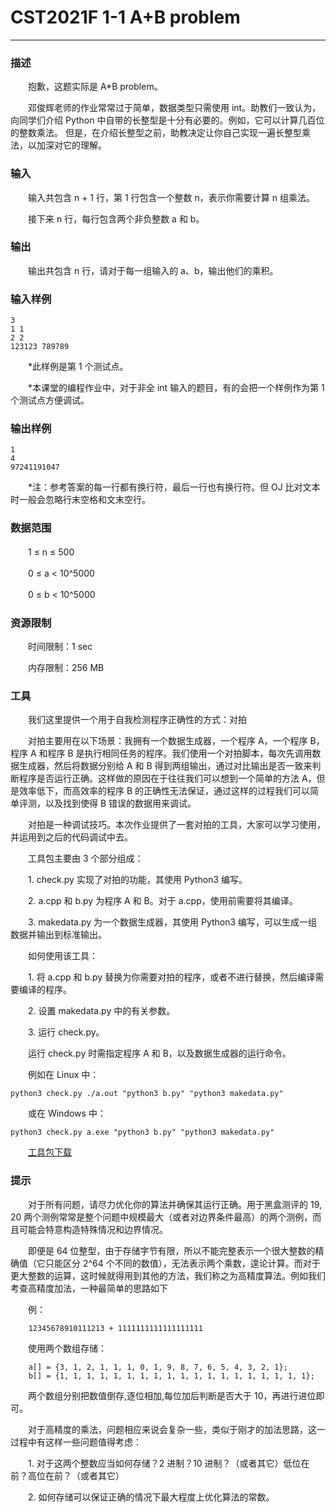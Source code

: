 # CST2021F 1-1 A+B problem

------

### **描述**

　　抱歉，这题实际是 A*B problem。

　　邓俊辉老师的作业常常过于简单，数据类型只需使用 int。助教们一致认为，向同学们介绍 Python 中自带的长整型是十分有必要的。例如，它可以计算几百位的整数乘法。 但是，在介绍长整型之前，助教决定让你自己实现一遍长整型乘法，以加深对它的理解。

### **输入**

　　输入共包含 n + 1 行，第 1 行包含一个整数 n，表示你需要计算 n 组乘法。

　　接下来 n 行，每行包含两个非负整数 a 和 b。

### **输出**

　　输出共包含 n 行，请对于每一组输入的 a、b，输出他们的乘积。

### **输入样例**

```
3
1 1
2 2
123123 789789
```

　　*此样例是第 1 个测试点。

　　*本课堂的编程作业中，对于非全 int 输入的题目，有的会把一个样例作为第 1 个测试点方便调试。

### **输出样例**

```
1
4
97241191047
```

　　*注：参考答案的每一行都有换行符，最后一行也有换行符。但 OJ 比对文本时一般会忽略行末空格和文末空行。

### **数据范围**

　　1 ≤ n ≤ 500

　　0 ≤ a < 10^5000

　　0 ≤ b < 10^5000

### **资源限制**

　　时间限制：1 sec

　　内存限制：256 MB

### **工具**

　　我们这里提供一个用于自我检测程序正确性的方式：对拍

　　对拍主要用在以下场景：我拥有一个数据生成器，一个程序 A，一个程序 B，程序 A 和程序 B 是执行相同任务的程序。我们使用一个对拍脚本，每次先调用数据生成器，然后将数据分别给 A 和 B 得到两组输出，通过对比输出是否一致来判断程序是否运行正确。这样做的原因在于往往我们可以想到一个简单的方法 A，但是效率低下，而高效率的程序 B 的正确性无法保证，通过这样的过程我们可以简单评测，以及找到使得 B 错误的数据用来调试。

　　对拍是一种调试技巧。本次作业提供了一套对拍的工具，大家可以学习使用，并运用到之后的代码调试中去。

　　工具包主要由 3 个部分组成：

　　1. check.py 实现了对拍的功能，其使用 Python3 编写。

　　2. a.cpp 和 b.py 为程序 A 和 B。对于 a.cpp，使用前需要将其编译。

　　3. makedata.py 为一个数据生成器，其使用 Python3 编写，可以生成一组数据并输出到标准输出。

　　如何使用该工具：

　　1. 将 a.cpp 和 b.py 替换为你需要对拍的程序，或者不进行替换，然后编译需要编译的程序。

　　2. 设置 makedata.py 中的有关参数。

　　3. 运行 check.py。

　　运行 check.py 时需指定程序 A 和 B，以及数据生成器的运行命令。

　　例如在 Linux 中：

```
python3 check.py ./a.out "python3 b.py" "python3 makedata.py"
```

　　或在 Windows 中：

```
python3 check.py a.exe "python3 b.py" "python3 makedata.py"
```

　　[工具包下载](https://dsa.cs.tsinghua.edu.cn/oj/attachment/9fe0/9fe05677323a7d7083ed2e34f04f2a7b6a88371f.zip)

### **提示**

　　对于所有问题，请尽力优化你的算法并确保其运行正确。用于黑盒测评的 19, 20 两个测例常常是整个问题中规模最大（或者对边界条件最高）的两个测例，而且可能会特意构造特殊情况和边界情况。

　　即便是 64 位整型，由于存储字节有限，所以不能完整表示一个很大整数的精确值（它只能区分 2^64 个不同的数值），无法表示两个乘数，遑论计算。而对于更大整数的运算，这时候就得用到其他的方法，我们称之为高精度算法。例如我们考查高精度加法，一种最简单的思路如下

　　例：

```
    12345678910111213 + 1111111111111111111
```

　　使用两个数组存储：

```
    a[] = {3, 1, 2, 1, 1, 1, 0, 1, 9, 8, 7, 6, 5, 4, 3, 2, 1};
    b[] = {1, 1, 1, 1, 1, 1, 1, 1, 1, 1, 1, 1, 1, 1, 1, 1, 1, 1, 1};
```

　　两个数组分别把数值倒存,逐位相加,每位加后判断是否大于 10，再进行进位即可。

　　对于高精度的乘法，问题相应来说会复杂一些，类似于刚才的加法思路，这一过程中有这样一些问题值得考虑：

　　1. 对于这两个整数应当如何存储？2 进制？10 进制？（或者其它）低位在前？高位在前？（或者其它）

　　2. 如何存储可以保证正确的情况下最大程度上优化算法的常数。